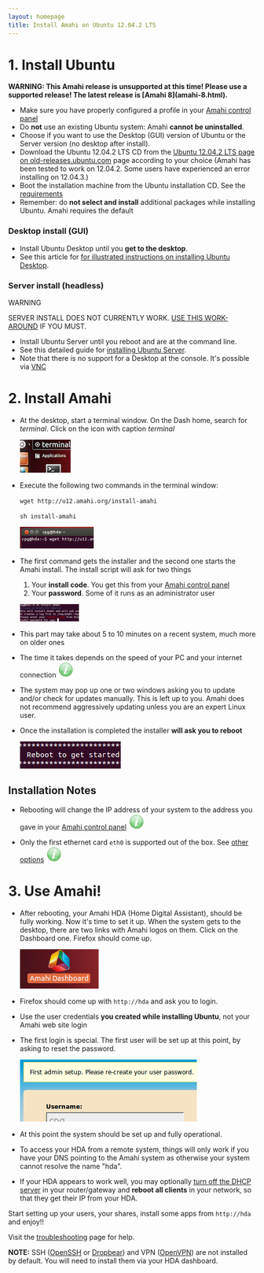 ```yaml
---
layout: homepage
title: Install Amahi on Ubuntu 12.04.2 LTS
---
```

# 1. Install Ubuntu
<div class="alert alert-error">
<strong>WARNING: This Amahi release is unsupported at this time! Please use a supported release!
The latest release is [Amahi 8](amahi-8.html).
</strong>
</div>

* Make sure you have properly configured a profile in your [Amahi control panel](https://www.amahi.org/users)
* Do **not** use an existing Ubuntu system: Amahi **cannot be uninstalled**.
* Choose if you want to use the Desktop (GUI) version of Ubuntu or the Server version (no desktop after install).
* Download the Ubuntu 12.04.2 LTS CD from the [Ubuntu 12.04.2 LTS page on old-releases.ubuntu.com](http://old-releases.ubuntu.com/releases/precise/) page according to your choice (Amahi has been tested to work on 12.04.2. Some users have experienced an error installing on 12.04.3.)
* Boot the installation machine from the Ubuntu installation CD. See the [requirements](requirements.html)
* Remember: do **not select and install** additional packages while installing Ubuntu. Amahi requires the default

### Desktop install (GUI)
* Install Ubuntu Desktop until you **get to the desktop**.
* See this article for <a href="http://netgator.blogspot.com/2012/04/ubuntu-1204-installation-process-slide.html" target="_blank">for illustrated instructions on installing Ubuntu Desktop</a>.

### Server install (headless)
<span class="label label-important">WARNING</span>
<div class="alert alert-error">
SERVER INSTALL DOES NOT CURRENTLY WORK. <a href="http://bugs.amahi.org/issues/1015">USE THIS WORK-AROUND</a> IF YOU MUST.
</div>

* Install Ubuntu Server until you reboot and are at the command line.
* See this detailed guide for <a href="http://ubuntuserverguide.com/2012/05/how-to-install-ubuntu-server-12-04-lts-precise-pangolin-included-screenshot.html" target="_blank">installing Ubuntu Server</a>.
* Note that there is no support for a Desktop at the console. It's possible via [VNC](http://www.amahi.org/apps/vnc)

# 2. Install Amahi


* At the desktop, start a terminal window. On the Dash home, search for _terminal_. Click on the icon with caption _terminal_

	<a href="static/images/u12/00-terminal.png" class="fancybox centered" title="Open a Terminal Window"><img src="static/images/u12/00-terminal-thumb.png" alt="Open a Terminal Window" /></a>


* Execute the following two commands in the terminal window:

	`wget http://u12.amahi.org/install-amahi`

	`sh install-amahi`

	<a href="static/images/u12/01-wget.png" class="fancybox centered" title="Get the Amahi Installer"><img src="static/images/u12/01-wget-thumb.png" alt="Get the Amahi Installer"/></a>

* The first command gets the installer and the second one starts the Amahi install. The install script will ask for two things
	1. Your **install code**. You get this from your [Amahi control panel](https://www.amahi.org/users)
	1. Your **password**. Some of it runs as an administrator user

	<a href="static/images/u12/02-install-amahi.png" class="fancybox centered" title="Run the Amahi Installer"><img src="static/images/u12/02-install-amahi-thumb.png" alt="Run the Amahi Installer"/></a>


* This part may take about 5 to 10 minutes on a recent system, much more on older ones

* The time it takes depends on the speed of your PC and your internet connection ![](static/images/tip.png)

* The system may pop up one or two windows asking you to update and/or check for updates manually. This is left up to you. Amahi does not recommend aggressively updating unless you are an expert Linux user.

* Once the installation is completed the installer **will ask you to reboot**

	<a href="static/images/u12/03-reboot.png" class="fancybox centered" title="Reboot at the end of installation"><img src="static/images/u12/03-reboot-thumb.png" alt="Reboot at the end of installation"/></a>


## Installation Notes

* Rebooting will change the IP address of your system to the address you gave in your [Amahi control panel](https://www.amahi.org/users) ![](static/images/tip.png)

* Only the first ethernet card `eth0` is supported out of the box. See [other options](http://wiki.amahi.org/index.php/ETH1) ![](static/images/tip.png)

# 3. Use Amahi!

* After rebooting, your Amahi HDA (Home Digital Assistant), should be fully working. Now it's time to set it up. When the system gets to the desktop, there are two links with Amahi logos on them. Click on the Dashboard one. Firefox should come up.

	<a href="static/images/u12/04-first-login-window.png" class="fancybox centered" title="First login for the first time"><img src="static/images/u12/04-first-login-window-thumb.png" alt="First login for the first time" /></a>

* Firefox should come up with `http://hda` and ask you to login.

* Use the user credentials **you created while installing Ubuntu**, not your Amahi web site login

* The first login is special. The first user will be set up at this point, by asking to reset the password.

	<a href="static/images/u12/05-first-login-setup.png" class="fancybox centered" title="First login for the first time"><img src="static/images/u12/05-first-login-setup-thumb.png" alt="First login for the first time"/></a>

* At this point the system should be set up and fully operational.

* To access your HDA from a remote system, things will only work if you have your DNS pointing to the Amahi system as otherwise your system cannot resolve the name "hda".

* If your HDA appears to work well, you may optionally [turn off the DHCP server](http://www.amahi.org/faq#is-dhcp-server-required) in your router/gateway and **reboot all clients** in your network, so that they get their IP from your HDA.

Start setting up your users, your shares, install some apps from `http://hda` and enjoy!!

Visit the [troubleshooting](troubleshooting.html) page for help.

**NOTE:**  SSH ([OpenSSH](http://www.amahi.org/apps/openssh) or [Dropbear](http://www.amahi.org/apps/dropbear)) and VPN ([OpenVPN](http://www.amahi.org/apps/openvpn)) are not installed by default.  You will need to install them via your HDA dashboard.
